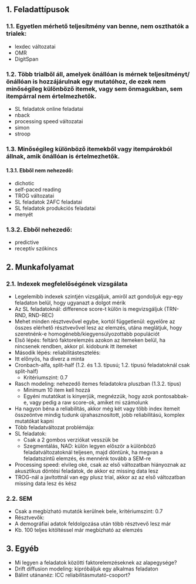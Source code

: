 ## 1. Feladattípusok
### 1.1.	Egyetlen mérhető teljesítmény van benne, nem oszthatók a trialek:
*	lexdec változatai
*	OMR
*	DigitSpan
### 1.2.	Több trialből áll, amelyek önállóan is mérnek teljesítményt/önállóan is hozzájárulnak egy mutatóhoz, de ezek nem minőségileg különböző itemek, vagy sem önmagukban, sem itempárral nem értelmezhetők.
*	SL feladatok online feladatai
*	nback
*	processing speed változatai
*	simon
*	stroop
### 1.3.	Minőségileg különböző itemekből vagy itempárokból állnak, amik önállóan is értelmezhetők.
#### 1.3.1. Ebből nem nehezedő:
*	dichotic
*	self-paced reading
*	TROG változatai
*	SL feladatok 2AFC feladatai
*	SL feladatok produkciós feladatai
*	menyét
### 1.3.2. Ebből nehezedő:
*	predictive
*	receptív szókincs
## 2. Munkafolyamat
### 2.1. Indexek megfelelőségének vizsgálata
*	Legelemibb indexek szintjén vizsgáljuk, amiről azt gondoljuk egy-egy feladaton belül, hogy ugyanazt a dolgot mérik
  *	Az SL feladatoknál: difference score-t külön is megvizsgáljuk (TRN-RND, RND-REC) 
*	Mehet minden résztvevővel egybe, kortól függetlenül: egyelőre az összes elérhető résztvevővel lesz az elemzés, utána meglátjuk, hogy szeretnénk-e homogénebb/kiegyensúlyozottabb populációt
*	Első lépés: feltáró faktorelemzés azokon az itemeken belül, ha nincsenek rendben, akkor pl. kidobunk itt itemeket
*	Második lépés: reliabilitástesztelés:
  *	Itt előnyös, ha diverz a minta
  * Cronbach-alfa, split-half (1.2. és 1.3. típusú; 1.2. típusú feladatoknál csak split-half)
    *	Kritériumszint: 0.7
  *	Rasch modeling: nehezedő itemes feladatokra pluszban (1.3.2. típus)
    * Minimum 10 item kell hozzá
    * Egyéni mutatókat is kinyerjük, megnézzük, hogy azok pontosabbak-e, vagy pedig a raw score-ok, amiket mi számolunk
  * Ha nagyon béna a reliabilitás, akkor még két vagy több index itemeit összeöntve mindig tudunk újrahasznosított, jobb reliabilitású, komplex mutatókat kapni
*	Több feladatváltozat problémája:
  * SL feladatok:
    * Csak a 2 gombos verziókat vesszük be
    * Szegmentálás, NAD: külön legyen először a különböző feladatváltozatoknál teljesen, majd döntünk, ha megvan a feladatszintű elemzés, és mennénk tovább a SEM-re
  * Processing speed: elvileg oké, csak az első változatban hiányoznak az akusztikus döntési feladatok, de akkor ez missing data lesz
  * TROG-nál a javítottnál van egy plusz trial, akkor az az első változatban missing data lesz és kész
### 2.2. SEM
*	Csak a megbízható mutatók kerülnek bele, kritériumszint: 0.7
*	Résztvevők:
   * A demográfiai adatok feldolgozása után több résztvevő lesz már
  * Kb. 100 teljes kitöltéssel már megbízható az elemzés
## 3. Egyéb
*	Mi legyen a feladatok közötti faktorelemzéseknek az alapegysége?
*	Drift diffusion modeling: kipróbáljuk egy alkalmas feladaton
*	Bálint utánanéz: ICC reliabilitásmutató-csoport?
